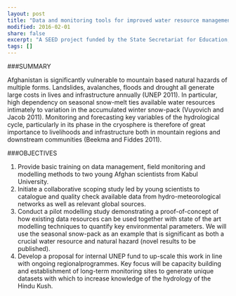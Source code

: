 ```yaml
---
layout: post
title: "Data and monitoring tools for improved water resource management [2016]"
modified: 2016-02-01
share: false
excerpt: "A SEED project funded by the State Secretariat for Education, Research and Innovation/ ETH "
tags: []
---
```


###SUMMARY

Afghanistan is significantly vulnerable to mountain based natural hazards of multiple forms. Landslides,
avalanches, floods and drought all generate large costs in lives and infrastructure annually (UNEP 2011). In
particular, high dependency on seasonal snow-melt ties available water resources intimately to variation in
the accumulated winter snow-pack (Vuyovich and Jacob 2011). Monitoring and forecasting key variables of
the hydrological cycle, particularly in its phase in the cryosphere is therefore of great importance to
livelihoods and infrastructure both in mountain regions and downstream communities (Beekma and Fiddes
2011).

###OBJECTIVES

1. Provide basic training on data management, field monitoring and modelling methods to two young
Afghan scientists from Kabul University.
2. Initiate a collaborative scoping study led by young scientists to catalogue and quality check available
data from hydro-meteorological networks as well as relevant global sources.
3. Conduct a pilot modelling study demonstrating a proof-of-concept of how existing data resources
can be used together with state of the art modelling techniques to quantify key environmental
parameters. We will use the seasonal snow-pack as an example that is significant as both a crucial
water resource and natural hazard (novel results to be published).
4. Develop a proposal for internal UNEP fund to up-scale this work in line with ongoing regionalprogrammes. Key focus will be capacity building and establishment of long-term monitoring sites to
generate unique datasets with which to increase knowledge of the hydrology of the Hindu Kush.
